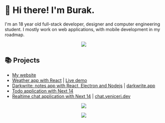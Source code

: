 # 🌠 Hi there! I'm Burak.

I'm an 18 year old full-stack developer, designer and computer engineering student. I mostly work on web applications, with mobile development in my roadmap.

<p align="center">
  <a href="https://skillicons.dev">
    <img src="https://skillicons.dev/icons?i=ts,js,react,postgres,electron,express,nextjs,nodejs,tailwind,docker,linux&theme=dark&perline=11" />
  </a>
</p>

## 📚 Projects

-   [My website](https://yeniceri.dev)
-   [Weather app with React](https://github.com/astudentinearth/weather-app) | [Live demo](https://astudentinearth.github.io/weather-app)
-   [Darkwrite: notes app with React, Electron and Nodejs](https://github.com/astudentinearth/darkwrite) | [darkwrite.app](https://darkwrite.app)
-   [Todo application with Next 14](https://github.com/todo-server)
-   [Realtime chat application with Next 14](https://github.com/astudentinearth/next14-chat-app) | [chat.yeniceri.dev](https://chat.yeniceri.dev)

<p align="center">
    <img src="https://github-readme-stats.vercel.app/api?username=astudentinearth&show_icons=true&theme=tokyonight"/>

</p>

<p align="center">
    <img src="https://github-readme-stats.vercel.app/api/top-langs/?username=astudentinearth&layout=compact&theme=tokyonight"/>
</p>
